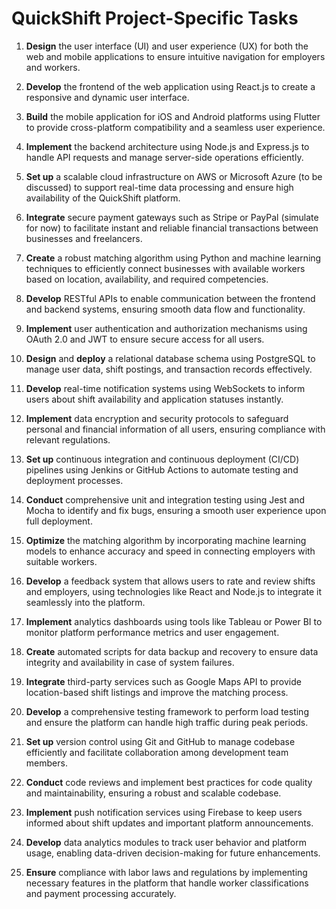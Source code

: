 # QuickShift Project-Specific Tasks

1. **Design** the user interface (UI) and user experience (UX) for both the web and mobile applications to ensure intuitive navigation for employers and workers.

2. **Develop** the frontend of the web application using React.js to create a responsive and dynamic user interface.

3. **Build** the mobile application for iOS and Android platforms using Flutter to provide cross-platform compatibility and a seamless user experience.

4. **Implement** the backend architecture using Node.js and Express.js to handle API requests and manage server-side operations efficiently.

5. **Set up** a scalable cloud infrastructure on AWS or Microsoft Azure (to be discussed) to support real-time data processing and ensure high availability of the QuickShift platform.

6. **Integrate** secure payment gateways such as Stripe or PayPal (simulate for now) to facilitate instant and reliable financial transactions between businesses and freelancers.

7. **Create** a robust matching algorithm using Python and machine learning techniques to efficiently connect businesses with available workers based on location, availability, and required competencies.

8. **Develop** RESTful APIs to enable communication between the frontend and backend systems, ensuring smooth data flow and functionality.

9. **Implement** user authentication and authorization mechanisms using OAuth 2.0 and JWT to ensure secure access for all users.

10. **Design** and **deploy** a relational database schema using PostgreSQL to manage user data, shift postings, and transaction records effectively.

11. **Develop** real-time notification systems using WebSockets to inform users about shift availability and application statuses instantly.

12. **Implement** data encryption and security protocols to safeguard personal and financial information of all users, ensuring compliance with relevant regulations.

13. **Set up** continuous integration and continuous deployment (CI/CD) pipelines using Jenkins or GitHub Actions to automate testing and deployment processes.

14. **Conduct** comprehensive unit and integration testing using Jest and Mocha to identify and fix bugs, ensuring a smooth user experience upon full deployment.

15. **Optimize** the matching algorithm by incorporating machine learning models to enhance accuracy and speed in connecting employers with suitable workers.

16. **Develop** a feedback system that allows users to rate and review shifts and employers, using technologies like React and Node.js to integrate it seamlessly into the platform.

17. **Implement** analytics dashboards using tools like Tableau or Power BI to monitor platform performance metrics and user engagement.

18. **Create** automated scripts for data backup and recovery to ensure data integrity and availability in case of system failures.

19. **Integrate** third-party services such as Google Maps API to provide location-based shift listings and improve the matching process.

20. **Develop** a comprehensive testing framework to perform load testing and ensure the platform can handle high traffic during peak periods.

21. **Set up** version control using Git and GitHub to manage codebase efficiently and facilitate collaboration among development team members.

22. **Conduct** code reviews and implement best practices for code quality and maintainability, ensuring a robust and scalable codebase.

23. **Implement** push notification services using Firebase to keep users informed about shift updates and important platform announcements.

24. **Develop** data analytics modules to track user behavior and platform usage, enabling data-driven decision-making for future enhancements.

25. **Ensure** compliance with labor laws and regulations by implementing necessary features in the platform that handle worker classifications and payment processing accurately.

